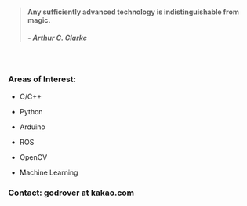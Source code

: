 > #### Any sufficiently advanced technology is indistinguishable from magic.
> ##### - Arthur C. Clarke 

　

### Areas of Interest:

- C/C++

- Python

- Arduino

- ROS

- OpenCV

- Machine Learning

### Contact: godrover at kakao.com
